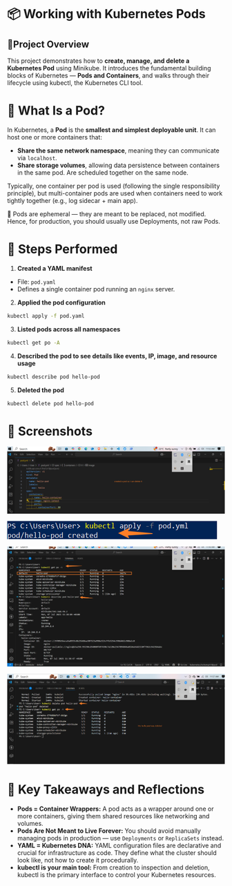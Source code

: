 # 📦 Working with Kubernetes Pods

## 📝Project Overview

This project demonstrates how to **create, manage, and delete a Kubernetes Pod** using Minikube. It introduces the fundamental building blocks of Kubernetes — **Pods and Containers**, and walks through their lifecycle using kubectl, the Kubernetes CLI tool.

# 🧠 What Is a Pod?

In Kubernetes, a **Pod** is the **smallest and simplest deployable unit**. It can host one or more containers that:

- **Share the same network namespace**, meaning they can communicate via `localhost`.
- **Share storage volumes**, allowing data persistence between containers in the same pod.
Are scheduled together on the same node.

Typically, one container per pod is used (following the single responsibility principle), but multi-container pods are used when containers need to work tightly together (e.g., log sidecar + main app).

🚀 Pods are ephemeral — they are meant to be replaced, not modified. Hence, for production, you should usually use Deployments, not raw Pods.

# 🧪 Steps Performed

1. **Created a YAML manifest**
- File: `pod.yaml`
- Defines a single container pod running an `nginx` server.

2. **Applied the pod configuration**

``` bash
kubectl apply -f pod.yaml
```

3. **Listed pods across all namespaces**

``` bash
kubectl get po -A
```

4. **Described the pod to see details like events, IP, image, and resource usage**

``` bash
kubectl describe pod hello-pod
```

5. **Deleted the pod**

``` bash
kubectl delete pod hello-pod
```


# 📸 **Screenshots**

![](./Images/pod1.png)


![](./Images/pod2.png)


![](./Images/pod3.png)


![](./Images/pod4.png)


# 🧾  Key Takeaways and Reflections

- **Pods = Container Wrappers:** A pod acts as a wrapper around one or more containers, giving them shared resources like networking and volumes.
- **Pods Are Not Meant to Live Forever:** You should avoid manually managing pods in production — use `Deployments` or `ReplicaSets` instead.
- **YAML = Kubernetes DNA:** YAML configuration files are declarative and crucial for infrastructure as code. They define what the cluster should look like, not how to create it procedurally.
- **kubectl is your main tool:** From creation to inspection and deletion, kubectl is the primary interface to control your Kubernetes resources.










